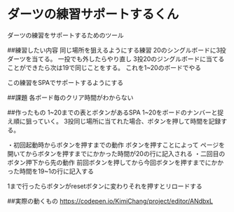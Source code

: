 ダーツの練習サポートするくん
====

ダーツの練習をサポートするためのツール

##練習したい内容
同じ場所を狙えるようにする練習
20のシングルボードに3投ダーツを当てる。
一投でも外したらやり直し
3投20のジングルボードに当てることができたら次は19で同じことをする。
これを1~20のボードでやる

この練習をSPAでサポートするようにする

##課題
各ボード毎のクリア時間がわからない

##作ったもの
1~20までの表とボタンがあるSPA
1~20をボードのナンバーと捉え順に狙っていく。
3投同じ場所に当てれた場合、ボタンを押して時間を記録する。

・初回起動時からボタンを押すまでの動作
ボタンを押すことによって
ページを開いてからボタンを押すまでにかかった時間が20の行に記入される
・二回目のボタン押下から先の動作
前回ボタンを押してから今回ボタンを押すまでにかかった時間を19~1の行に記入する

1まで行ったらボタンがresetボタンに変わりそれを押すとリロードする



##実際の動くもの
https://codepen.io/KimiChang/project/editor/ANdbxL
